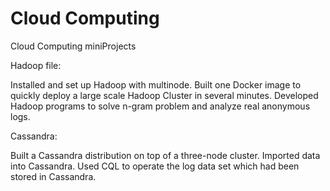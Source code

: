 # Cloud Computing
 Cloud Computing miniProjects

Hadoop file:

Installed and set up Hadoop with multinode. Built one Docker image to quickly deploy a large scale Hadoop Cluster in several minutes. Developed Hadoop programs to solve n-gram problem and analyze real anonymous logs.

Cassandra:

Built a Cassandra distribution on top of a three-node cluster. Imported data into Cassandra. Used CQL to operate the log data set which had been stored in Cassandra.

